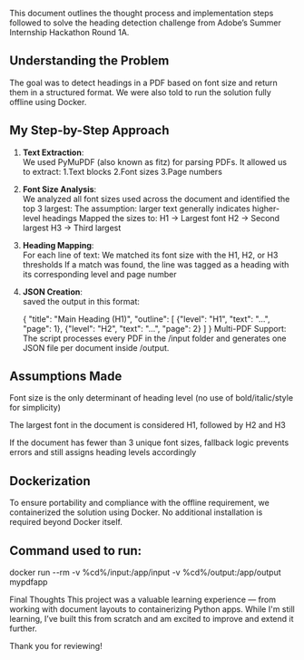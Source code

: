 This document outlines the thought process and implementation steps followed to solve the heading detection challenge from Adobe’s Summer Internship Hackathon Round 1A.

## Understanding the Problem

The goal was to detect headings in a PDF based on font size and return them in a structured format. We were also told to run the solution fully offline using Docker.

## My Step-by-Step Approach

1. **Text Extraction**:  
  We used PyMuPDF (also known as fitz) for parsing PDFs. It allowed us to extract:
   1.Text blocks
   2.Font sizes
   3.Page numbers


2. **Font Size Analysis**:  
  We analyzed all font sizes used across the document and identified the top 3 largest:
  The assumption: larger text generally indicates higher-level headings
  Mapped the sizes to:
  H1 → Largest font
  H2 → Second largest
  H3 → Third largest



3. **Heading Mapping**:  
   For each line of text:
   We matched its font size with the H1, H2, or H3 thresholds
   If a match was found, the line was tagged as a heading with its corresponding level and page number


4. **JSON Creation**:  
   saved the output in this format:

   {
     "title": "Main Heading (H1)",
     "outline": [
       {"level": "H1", "text": "...", "page": 1},
       {"level": "H2", "text": "...", "page": 2}
     ]
   }
Multi-PDF Support:
The script processes every PDF in the /input folder and generates one JSON file per document inside /output.

## Assumptions Made
Font size is the only determinant of heading level (no use of bold/italic/style for simplicity)

The largest font in the document is considered H1, followed by H2 and H3

If the document has fewer than 3 unique font sizes, fallback logic prevents errors and still assigns heading levels accordingly

## Dockerization
To ensure portability and compliance with the offline requirement, we containerized the solution using Docker. No additional installation is required beyond Docker itself.

## Command used to run:
docker run --rm -v %cd%/input:/app/input -v %cd%/output:/app/output mypdfapp

Final Thoughts
This project was a valuable learning experience — from working with document layouts to containerizing Python apps. While I'm still learning, I’ve built this from scratch and am excited to improve and extend it further.

Thank you for reviewing!


